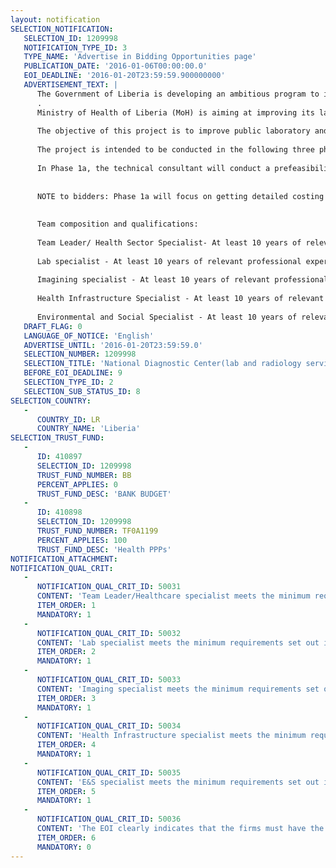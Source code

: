 ```yaml
---
layout: notification
SELECTION_NOTIFICATION: 
   SELECTION_ID: 1209998
   NOTIFICATION_TYPE_ID: 3
   TYPE_NAME: 'Advertise in Bidding Opportunities page'
   PUBLICATION_DATE: '2016-01-06T00:00:00.0'
   EOI_DEADLINE: '2016-01-20T23:59:59.900000000'
   ADVERTISEMENT_TEXT: |
      The Government of Liberia is developing an ambitious program to improve the health care system performance, as well as the quality of care and the financial protection of households against high out of pocket payments
      . 
      Ministry of Health of Liberia (MoH) is aiming at improving its laboratory and imaging services at the JFK Medical Center (JFK) through private sector participation. As its request, IFC, a member of the World Bank Group, is advising MoH to develop this health projects as a Public Private Partnership (PPP). A PPP is a contractual arrangement between a public body and a private sector entity, where the skills and assets of the private sector are mobilised by the public sector to deliver services and/or assets to the general public.
      
      The objective of this project is to improve public laboratory and imaging services in Monrovia by attracting one or several PPP partners to structure and operate the National Diagnostic Center as a Finance, Build, Design, Equip Operate and Transfer PPP.
       
      The project is intended to be conducted in the following three phases: Phase 1 a  Prefeasibility; Phase 1 b Full feasibility IF project gets the green light after Phase 1a, Phase II: Bidding Phase.
      
      In Phase 1a, the technical consultant will conduct a prefeasibility study and prepare a concise, focused, prefeasibility report. In Phase 1b, the technical consultant will conduct a full due diligence and prepare the feasibility study and Transaction Structure Report. Subsequently, in Phase II the consultant will prepare technical specifications for the contractual documents, selected technical documents for the bidding process, assist with post-bid evaluation as required, until activities are completed. 
      
      
      NOTE to bidders: Phase 1a will focus on getting detailed costing for the project, capex, operational costs etc. To enable accurate costing the consultants must first determine the level of service and the quantity of serves. THIS PORTION OF WORK MUST BE COMPLETED WITH IN TWO MONTHS OF THE APPOINTMENT. BIDDERS MUST ENSURE THEY HAVE SUFFICIENT BODIES ON THE GROUND TO MEET THIS STRICT DEADLINE. 
      
      
      Team composition and qualifications: 
      
      Team Leader/ Health Sector Specialist- At least 10 years of relevant professional experience, MBA or under graduate degree with IPMA accreditation, Relevant Project Management experience in Health Sector is a must, Evidence of at least one health sector PPP in the last 2 years in Private Equity, Advisory, Project Finance or Operations field, Evidence of at least 2 similar projects in West Africa, and Excellent English skills (written, oral) is mandatory for all team members.
      
      Lab specialist - At least 10 years of relevant professional experience,  Masters degree in the chemical or biological sciences, Clinical or Medical Laboratory Science, Experience that would enable the expert to recommend international best practices applicable to the sector, and Evidence of at least 2 similar projects in West Africa.
      
      Imagining specialist - At least 10 years of relevant professional experience, Masters Degree from an accredited Radiology program, Five (5) years experience in CT and 3D imaging, ARRT, or equivalent, certification for Radiology, ARRT, or equivalent, certification for CT, Experience working with PACS and RIS, Experience that would enable the expert to recommend international best practices applicable to the sector, and Evidence of at least 2 similar projects in West Africa.
      
      Health Infrastructure Specialist - At least 10 years of relevant professional experience, Qualified Architect or Quantity Surveyor, Experience that would enable the expert to recommend international best practices applicable to the sector, Experience in designing hospitals labs and imaging centers, either standalone or as part of the hospital is essential, Evidence of at least two similar projects in West Africa with in the past 2 years, and Experience in relevant Environmental and Social aspects of laboratory and imaging operations.
      
      Environmental and Social Specialist - At least 10 years of relevant professional experience, Experience in relevant Environmental and Social aspects of laboratory and imaging operations, and Evidence of at least 2 similar projects preferably in West Africa,
   DRAFT_FLAG: 0
   LANGUAGE_OF_NOTICE: 'English'
   ADVERTISE_UNTIL: '2016-01-20T23:59:59.0'
   SELECTION_NUMBER: 1209998
   SELECTION_TITLE: 'National Diagnostic Center(lab and radiology services)PPP Project, Liberia.'
   BEFORE_EOI_DEADLINE: 9
   SELECTION_TYPE_ID: 2
   SELECTION_SUB_STATUS_ID: 8
SELECTION_COUNTRY: 
   - 
      COUNTRY_ID: LR
      COUNTRY_NAME: 'Liberia'
SELECTION_TRUST_FUND: 
   - 
      ID: 410897
      SELECTION_ID: 1209998
      TRUST_FUND_NUMBER: BB
      PERCENT_APPLIES: 0
      TRUST_FUND_DESC: 'BANK BUDGET'
   - 
      ID: 410898
      SELECTION_ID: 1209998
      TRUST_FUND_NUMBER: TF0A1199
      PERCENT_APPLIES: 100
      TRUST_FUND_DESC: 'Health PPPs'
NOTIFICATION_ATTACHMENT: 
NOTIFICATION_QUAL_CRIT: 
   - 
      NOTIFICATION_QUAL_CRIT_ID: 50031
      CONTENT: 'Team Leader/Healthcare specialist meets the minimum requirements set out in the EOI.'
      ITEM_ORDER: 1
      MANDATORY: 1
   - 
      NOTIFICATION_QUAL_CRIT_ID: 50032
      CONTENT: 'Lab specialist meets the minimum requirements set out in the EOI.'
      ITEM_ORDER: 2
      MANDATORY: 1
   - 
      NOTIFICATION_QUAL_CRIT_ID: 50033
      CONTENT: 'Imaging specialist meets the minimum requirements set out in the EOI.'
      ITEM_ORDER: 3
      MANDATORY: 1
   - 
      NOTIFICATION_QUAL_CRIT_ID: 50034
      CONTENT: 'Health Infrastructure specialist meets the minimum requirements set out in the EOI.'
      ITEM_ORDER: 4
      MANDATORY: 1
   - 
      NOTIFICATION_QUAL_CRIT_ID: 50035
      CONTENT: 'E&S specialist meets the minimum requirements set out in the EOI.'
      ITEM_ORDER: 5
      MANDATORY: 1
   - 
      NOTIFICATION_QUAL_CRIT_ID: 50036
      CONTENT: 'The EOI clearly indicates that the firms must have the required workforce to meet the strict deadlines for the project, especially as it relates to Phase 1a as outlined in this EOI.'
      ITEM_ORDER: 6
      MANDATORY: 0
---
```

